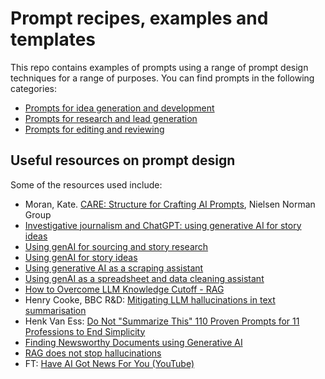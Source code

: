 # Prompt recipes, examples and templates

This repo contains examples of prompts using a range of prompt design techniques for a range of purposes. You can find prompts in the following categories:

* [Prompts for idea generation and development](https://github.com/paulbradshaw/genAI/blob/main/prompts/ideageneration.md)
* [Prompts for research and lead generation](https://github.com/paulbradshaw/genAI/blob/main/prompts/researchprompts.md)
* [Prompts for editing and reviewing](https://github.com/paulbradshaw/genAI/blob/main/prompts/editingreviewing.md)

## Useful resources on prompt design

Some of the resources used include:

* Moran, Kate. [CARE: Structure for Crafting AI Prompts](https://www.nngroup.com/articles/careful-prompts/), Nielsen Norman Group
* [Investigative journalism and ChatGPT: using generative AI for story ideas](https://onlinejournalismblog.com/2024/07/10/investigative-journalism-and-chatgpt-using-generative-ai-for-story-ideas/)
* [Using genAI for sourcing and story research](https://onlinejournalismblog.com/2024/08/01/investigative-journalism-and-chatgpt-using-generative-ai-for-sourcing-and-story-research/)
* [Using genAI for story ideas](https://onlinejournalismblog.com/2024/07/10/investigative-journalism-and-chatgpt-using-generative-ai-for-story-ideas/)
* [Using generative AI as a scraping assistant](https://onlinejournalismblog.com/2024/10/01/using-generative-ai-as-a-scraping-assistant/)
* [Using genAI as a spreadsheet and data cleaning assistant](https://onlinejournalismblog.com/2024/09/26/using-generative-ai-as-a-spreadsheet-and-data-cleaning-assistant/)
* [How to Overcome LLM Knowledge Cutoff - RAG](https://www.linkedin.com/pulse/how-overcome-llm-knowledge-cutoff-rag-hagar-ibrahiem-4kebe/)
* Henry Cooke, BBC R&D: [Mitigating LLM hallucinations in text summarisation](https://www.linkedin.com/pulse/mitigating-llm-hallucinations-text-summarisation-henry-cooke-kymae/)
* Henk Van Ess: [Do Not "Summarize This" 110 Proven Prompts for 11 Professions to End Simplicity](https://www.digitaldigging.org/p/do-not-use-summarize-this-in-chatgpt)
* [Finding Newsworthy Documents using Generative AI](https://generative-ai-newsroom.com/finding-newsworthy-documents-using-generative-ai-a43a41a90e30)
* [RAG does not stop hallucinations](https://www.reddit.com/r/LangChain/comments/1amjc9g/rag_does_not_stop_hallucinations/)
* FT: [Have AI Got News For You (YouTube)](https://www.youtube.com/watch?v=6UkEFuLSoh4&t=14m35)






